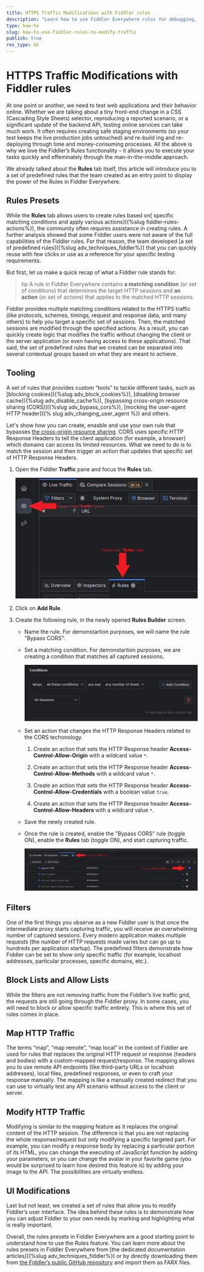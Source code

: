 ```yaml
---
title: HTTPS Traffic Modifications with Fiddler rules
description: "Learn how to use Fiddler Everywhere rules for debugging, modifying, mocking, and testing the ongoing web traffic."
type: how-to
slug: how-to-use-fiddler-rules-to-modify-traffic
publish: true
res_type: kb
---
```


# HTTPS Traffic Modifications with Fiddler rules

At one point or another, we need to test web applications and their behavior online. Whether we are talking about a tiny front-end change in a CSS (Cascading Style Sheets) selector, reproducing a reported scenario, or a significant update of the backend API, testing online services can take much work. It often requires creating safe staging environments (so your test keeps the live production jobs untouched) and re-build ing and re-deploying through time and money-consuming processes. All the above is why we love the Fiddler’s Rules functionality – it allows you to execute your tasks quickly and effeminately through the man-in-the-middle approach.

We already talked about the **Rules** tab itself, this article will introduce you to a set of predefined rules that the team created as an entry point to display the power of the Rules in Fiddler Everywhere.

## Rules Presets

While the **Rules** tab allows users to create rules based on[ specific matching conditions and apply various actions]({%slug fiddler-rules-actions%}), the community often requires assistance in creating rules. A further analysis showed that some Fiddler users were not aware of the full capabilities of the Fiddler rules. For that reason, the team developed [a set of predefined rules]({%slug adv_techniques_fiddler%}) that you can quickly reuse with few clicks or use as a reference for your specific testing requirements.

But first, let us make a quick recap of what a Fiddler rule stands for:

>tip A rule in Fiddler Everywhere contains **a matching condition** (or set of conditions) that determines the target HTTP sessions and **an action** (or set of actions) that applies to the matched HTTP sessions.


Fiddler provides multiple matching conditions related to the HTTPS traffic (like protocols, schemes, timings, request and response data, and many others) to help you target a specific set of sessions. Then, the matched sessions are modified through the specified actions. As a result, you can quickly create logic that modifies the traffic without changing the client or the server application (or even having access to these applications). That said, the set of predefined rules that we created can be separated into several contextual groups based on what they are meant to achieve.

## Tooling 

A set of rules that provides custom “tools” to tackle different tasks, such as [blocking cookies]({%slug adv_block_cookies%}), [disabling browser cache]({%slug adv_disable_cache%}), [bypassing cross-origin resource sharing (CORS)]({%slug adv_bypass_cors%}), [mocking the user-agent HTTP header]({% slug adv_changing_user_agent %}) and others.

Let's show how you can create, enasble and use your own rule that bypasses [the cross-origin resource sharing](https://developer.mozilla.org/en-US/docs/Web/HTTP/CORS). CORS uses specific HTTP Response Headers to tell the client application (for example, a browser) which domains can access its limited resources. What we need to do is to match the session and then trigger an action that updates that specific set of HTTP Response Headers.

1. Open the Fiddler **Traffic** pane and focus the **Rules** tab.

    ![Open the Rules tab](../images/kb/rules-presets-how-to/open-rules.png)

1. Click on **Add Rule**.

1. Create the following rule, in the newly opened **Rules Builder** screen.

    * Name the rule. For demonstartion purposes, we will name the rule "Bypass CORS".

    * Set a matching condition. For demonstartion purposes, we are creating a condition that matches all captured sessions.

        ![A condition to match all sessions](../images/kb/rules-presets-how-to/match-condition-all-sessions.png)

    * Set an action that changes the HTTP Response Headers related to the CORS techonology.

        1. Create an action that sets the HTTP Response header **Access-Control-Allow-Origin** with a wildcard value `*`.

        1. Create an action that sets the HTTP Response header **Access-Control-Allow-Methods** with a wildcard value `*`.

        1. Create an action that sets the HTTP Response header **Access-Control-Allow-Credentials** with a boolean value `true`.

        1. Create an action that sets the HTTP Response header **Access-Control-Allow-Headers** with a wildcard value `*`.
    
    * Save the newly created rule.

    * Once the rule is created, enable the "Bypass CORS" rule (toggle ON), enable the **Rules** tab (toggle ON), and start capturing traffic.

        ![Enabling the newly created rule](../images/kb/rules-presets-how-to/enabling-rule-bypass-cors.png)



## Filters

One of the first things you observe as a new Fiddler user is that once the intermediate proxy starts capturing traffic, you will receive an overwhelming number of captured sessions. Every modern application makes multiple requests (the number of HTTP requests made varies but can go up to hundreds per application startup). The predefined filters demonstrate how Fiddler can be set to show only specific traffic (for example, localhost addresses, particular processes, specific domains, etc.). 

## Block Lists and Allow Lists

While the filters are not removing traffic from the Fiddler’s live traffic grid, the requests are still going through the Fiddler proxy. In some cases, you will need to block or allow specific traffic entirely. This is where this set of rules comes in place.

## Map HTTP Traffic

The terms “map”, “map remote”, “map local” in the context of Fiddler are used for rules that replaces the original HTTP request or response (headers and bodies) with a custom-mapped request/response. The mapping allows you to use remote API endpoints (like third-party URLs or localhost addresses), local files, predefined responses, or even to craft your response manually. The mapping is like a manually created redirect that you can use to virtually test any API scenario without access to the client or server.

## Modify HTTP Traffic

Modifying is similar to the mapping feature as it replaces the original content of the HTTP session. The difference is that you are not replacing the whole response/request but only modifying a specific targeted part. For example, you can modify a response body by replacing a particular portion of its HTML, you can change the executing of JavaScript function by adding your parameters, or you can change the avatar in your favorite game (you would be surprised to learn how desired this feature is) by adding your image to the API. The possibilities are virtually endless.

## UI Modifications

Last but not least, we created a set of rules that allow you to modify Fiddler’s user interface. The idea behind these rules is to demonstrate how you can adjust Fiddler to your own needs by marking and highlighting what is really important. 


Overall, the rules presets in Fiddler Everywhere are a good starting point to understand how to use the Rules feature. You can learn more about the rules presets in Fiddler Everywhere from [the dedicated documentation articles]({%slug adv_techniques_fiddler%}) or by directly downloading them from [the Fiddler’s public GitHub repository](https://github.com/telerik/fiddler-everywhere/tree/master/rules) and import them as FARX files.